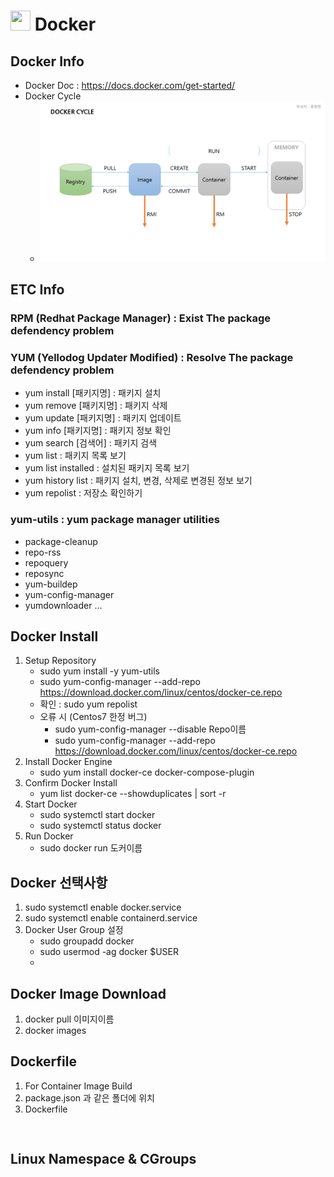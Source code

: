 # <img height="32" width="32" src="https://cdn.simpleicons.org/Docker/2496ED" /> Docker

## Docker Info
- Docker Doc : https://docs.docker.com/get-started/
- Docker Cycle
  - ![Docker Cycle](./Resources/Docker%20Cycle.png)


## ETC Info
### RPM (Redhat Package Manager) : Exist The package defendency problem 
### YUM (Yellodog Updater Modified) : Resolve The package defendency problem    
- yum install [패키지명] : 패키지 설치
- yum remove [패키지명] : 패키지 삭제
- yum update [패키지명] : 패키지 업데이트
- yum info [패키지명] : 패키지 정보 확인
- yum search [검색어] : 패키지 검색
- yum list : 패키지 목록 보기
- yum list installed : 설치된 패키지 목록 보기
- yum history list : 패키지 설치, 변경, 삭제로 변경된 정보 보기
- yum repolist : 저장소 확인하기
### yum-utils : yum package manager utilities
- package-cleanup
- repo-rss
- repoquery
- reposync
- yum-buildep
- yum-config-manager
- yumdownloader ... 

## Docker Install
1. Setup Repository
    - sudo yum install -y yum-utils
    - sudo yum-config-manager --add-repo https://download.docker.com/linux/centos/docker-ce.repo
    - 확인 : sudo yum repolist
    - 오류 시 (Centos7 한정 버그)
        * sudo yum-config-manager --disable Repo이름
        * sudo yum-config-manager --add-repo https://download.docker.com/linux/centos/docker-ce.repo
2. Install Docker Engine 
    - sudo yum install docker-ce docker-compose-plugin
3. Confirm Docker Install
    - yum list docker-ce --showduplicates | sort -r
4. Start Docker 
    - sudo systemctl start docker
    - sudo systemctl status docker
5. Run Docker
    - sudo docker run 도커이름

## Docker 선택사항
1. sudo systemctl enable docker.service
2. sudo systemctl enable containerd.service
3. Docker User Group 설정
    - sudo groupadd docker
    - sudo usermod -ag docker $USER
    - 

## Docker Image Download
1. docker pull 이미지이름
2. docker images
   


## Dockerfile
1. For Container Image Build
2. package.json 과 같은 폴더에 위치
3. Dockerfile
```


```


## Linux Namespace & CGroups
